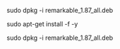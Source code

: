 sudo dpkg -i remarkable_1.87_all.deb

sudo apt-get install -f -y

sudo dpkg -i remarkable_1.87_all.deb
